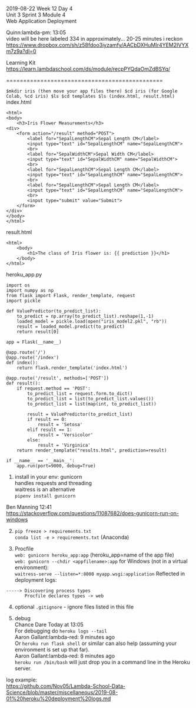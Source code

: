 2019-08-22 Week 12 Day 4   
Unit 3 Sprint 3 Module 4    
Web Application Deployment  

Quinn:lambda-pm: 13:05  
video will be here labeled 334 in approximately... 20-25 minutes i reckon   https://www.dropbox.com/sh/z58fdoo3iyzamfy/AACbDXHuMIr4YEM2IVYXm7z9a?dl=0  

Learning Kit  
https://learn.lambdaschool.com/ds/module/recpPYQdaOmZdBSYq/  

==============================================

`
$mkdir iris (then move your app files there)
$cd iris (for Google Colab, %cd iris)
$ls
$cd templates
$ls (index.html, result.html)
`
index.html  
```
<html>
<body>
    <h3>Iris Flower Measurements</h3>
<div>
    <form action="/result" method="POST">
        <label for="SepalLengthCM">Sepal Length CM</label>
        <input type="text" id="SepalLengthCM" name="SepalLengthCM">
        <br>
        <label for="SepalWidthCM">Sepal Width CM</label>
        <input type="text" id="SepalWidthCM" name="SepalWidthCM">
        <br>
        <label for="SepalLengthCM">Sepal Length CM</label>
        <input type="text" id="SepalLengthCM" name="SepalLengthCM">
        <br>
        <label for="SepalLengthCM">Sepal Length CM</label>
        <input type="text" id="SepalLengthCM" name="SepalLengthCM">
        <br>
        <input type="submit" value="Submit">
    </form>
</div>
</body>
</html>
```
result.html  
```
<html>
    <body>
        <h1>The class of Iris flower is: {{ prediction }}</h1>
    </body>
</html>
```

heroku_app.py
```
import os
import numpy as np
from flask import Flask, render_template, request
import pickle

def ValuePredictor(to_predict_list):
    to_predict = np.array(to_predict_list).reshape(1,-1)
    loaded_model = pickle.load(open("iris_model2.pkl", "rb"))
    result = loaded_model.predict(to_predict)
    return result[0]

app = Flask(__name__)

@app.route('/')
@app.route('/index')
def index():
    return flask.render_template('index.html')

@app.route('/result', methods=['POST'])
def result():
    if request.method == 'POST':
        to_predict_list = request.form.to_dict()
        to_predict_list = list(to_predict_list.values())
        to_predict_list = list(map(int, to_predict_list))
 
        result = ValuePredictor(to_predict_list)  
        if result == 0:
            result = 'Setosa'
        elif result == 1:
            result = 'Versicolor'
        else:   
            result = 'Virginica'
    return render_template("results.html", prediction=result)

if __name__ == '__main__':
    app.run(port=9000, debug=True)
```
1. install in your env: gunicorn  
handles requests and threading  
waitress is an alternative  
`pipenv install gunicorn`   
 
Ben Manning 12:41  
https://stackoverflow.com/questions/11087682/does-gunicorn-run-on-windows

2. `pip freeze > requirements.txt`   
`conda list -e > requirements.txt` (Anaconda)    

3. Procfile  
`web: gunicorn heroku_app:app` (heroku_app=name of the app file)  
`web: gunicorn --chdir <appfilename>:app`
for Windows (not in a virtual environment):   
`waitress-serve --listen=*:8000 myapp.wsgi:application` 
Reflected in deployment logs:   
```
-----> Discovering process types
       Procfile declares types -> web
```  

4. optional `.gitignore` - ignore files listed in this file  

5. debug   
Chance Dare Today at 13:05   
For debugging do `heroku logs --tail`   
Aaron Gallant:lambda-red:  9 minutes ago  
Or `heroku run flask shell` or similar can also help (assuming your environment is set up that far).   
Aaron Gallant:lambda-red:  8 minutes ago  
`heroku run /bin/bash` will just drop you in a command line in the Heroku server.

log example:  
https://github.com/Nov05/Lambda-School-Data-Science/blob/master/miscellaneous/2019-08-01%20heroku%20deployment%20logs.md  


